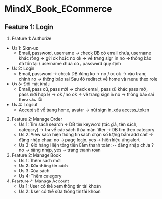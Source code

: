 # MindX_Book_ECommerce

## Feature 1: Login
1. Feature 1: Authorize
  - Us 1: Sign-up
    -  Email, password, username -> check DB có email chưa, username khác rỗng -> gửi ok hoặc no
       ok -> về trang sign in
       no -> thông báo đã tồn tại / username chưa có / password quy định
  - Us 2: Login
    - Email, password -> check DB đúng ko -> no / ok
      ok -> vào trang chính
      no -> thông báo sai
      Sau đó redirect về home và menu theo role
  - Us 3: Đổi mật khẩu
    - Email, pass cũ, pass mới -> check email, pass cũ khác pass mới, pass mới hợp lệ -> ok / no
      ok -> về trang sign in
      no -> thông báo sai theo các lỗi
  - Us 4: Logout
    - Accept sẽ về trang home, avatar -> nút sign in, xóa access_token
 2. Feature 2: Manage Order
    - Us 1: Tìm sách 
    search -> DB tìm keyword (tác giả, tên sách, category) -> trả về các sách thỏa mãn
    filter -> DB tìm theo category
    - Us 2: View sách
    hiện thông tin sách
    chọn số lượng 
    bấm add cart -> đăng nhập chưa: no -> page login, yes -> hiện hiệu ứng alert
    - Us 3: Giỏ hàng
    Hiện tổng tiền
    Bấm thanh toán:
 -- đăng nhập chưa ? no -> đăng nhập, yes -> trang thanh toán
 3. Feature 2: Manage Book
    - Us 1: Thêm sách mới
    - Us 2: Sửa thông tin sách
    - Us 3: Xóa sách
    - Us 4: Thêm category
 4. Fearture 4: Manage Account
    - Us 1: User có thể xem thông tin tài khoản
    - Us 2: User có thể sửa thông tin tài khoản

    
